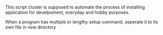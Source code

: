 This script cluster is supposed to automate the process of installing application for develpoment, everyday and hobby purposes.

When a program has multiple or lengthy setup command, seperate it to its own file in new directory
